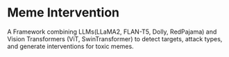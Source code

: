 # Meme Intervention
 A Framework combining LLMs(LLaMA2, FLAN-T5, Dolly, RedPajama) and Vision Transformers (ViT, SwinTransformer) to detect targets, attack types, and generate interventions for toxic memes.

